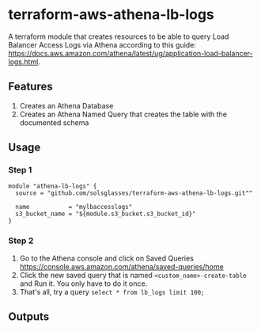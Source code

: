 # terraform-aws-athena-lb-logs

A terraform module that creates resources to be able to query Load Balancer Access Logs via Athena according to this guide: <https://docs.aws.amazon.com/athena/latest/ug/application-load-balancer-logs.html>.

## Features

  1. Creates an Athena Database
  1. Creates an Athena Named Query that creates the table with the documented schema

## Usage

### Step 1

```
module "athena-lb-logs" {
  source = "github.com/solsglasses/terraform-aws-athena-lb-logs.git""

  name           = "mylbaccesslogs"
  s3_bucket_name = "${module.s3_bucket.s3_bucket_id}"
}
```

### Step 2

  1. Go to the Athena console and click on Saved Queries <https://console.aws.amazon.com/athena/saved-queries/home>
  1. Click the new saved query that is named `<custom_name>-create-table` and Run it. You only have to do it once.
  1. That's all, try a query `select * from lb_logs limit 100;`

## Outputs
